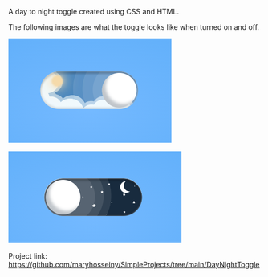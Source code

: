 A day to night toggle created using CSS and HTML. 

The following images are what the toggle looks like when turned on and off. 

![Alt text](image.png)

![Alt text](image-1.png)

Project link: https://github.com/maryhosseiny/SimpleProjects/tree/main/DayNightToggle